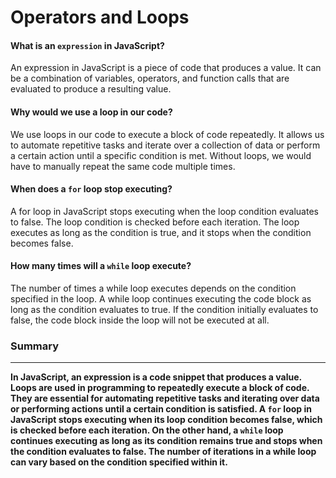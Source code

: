 # Operators and Loops

#### What is an `expression` in JavaScript?

An expression in JavaScript is a piece of code that produces a value. It can 
be a combination of variables, operators, and function calls that are evaluated 
to produce a resulting value.

#### Why would we use a loop in our code?

We use loops in our code to execute a block of code repeatedly. It allows us to 
automate repetitive tasks and iterate over a collection of data or perform a 
certain action until a specific condition is met. Without loops, we would have to 
manually repeat the same code multiple times.

#### When does a `for` loop stop executing?

A for loop in JavaScript stops executing when the loop condition evaluates to 
false. The loop condition is checked before each iteration. The loop executes 
as long as the condition is true, and it stops when the condition becomes false.

#### How many times will a `while` loop execute?

The number of times a while loop executes depends on the condition specified in 
the loop. A while loop continues executing the code block as long as the condition 
evaluates to true. If the condition initially evaluates to false, the code block 
inside the loop will not be executed at all.

### **Summary**

***

**In JavaScript, an expression is a code snippet that produces a value. Loops are 
used in programming to repeatedly execute a block of code. They are essential for 
automating repetitive tasks and iterating over data or performing actions until 
a certain condition is satisfied. A `for` loop in JavaScript stops executing when 
its loop condition becomes false, which is checked before each iteration. On the 
other hand, a `while` loop continues executing as long as its condition remains true 
and stops when the condition evaluates to false. The number of iterations in a 
while loop can vary based on the condition specified within it.**